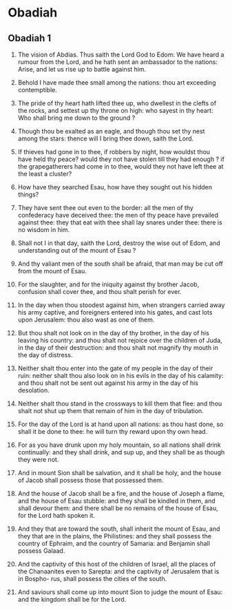 # Obadiah

## Obadiah 1

1. The vision of Abdias. Thus saith the Lord God to Edom: We have heard a rumour from the Lord, and he hath sent an ambassador to the nations: Arise, and let us rise up to battle against him.

2. Behold I have made thee small among the nations: thou art exceeding contemptible.

3. The pride of thy heart hath lifted thee up, who dwellest in the clefts of the rocks, and settest up thy throne on high: who sayest in thy heart: Who shall bring me down to the ground ?

4. Though thou be exalted as an eagle, and though thou set thy nest among the stars: thence will I bring thee down, saith the Lord.

5. If thieves had gone in to thee, if robbers by night, how wouldst thou have held thy peace? would they not have stolen till they had enough ? if the grapegatherers had come in to thee, would they not have left thee at the least a cluster?

6. How have they searched Esau, how have they sought out his hidden things?

7. They have sent thee out even to the border: all the men of thy confederacy have deceived thee: the men of thy peace have prevailed against thee: they that eat with thee shall lay snares under thee: there is no wisdom in him.

8. Shall not I in that day, saith the Lord, destroy the wise out of Edom, and understanding out of the mount of Esau ?

9. And thy valiant men of the south shall be afraid, that man may be cut off from the mount of Esau.

10. For the slaughter, and for the iniquity against thy brother Jacob, confusion shall cover thee, and thou shalt perish for ever.

11. In the day when thou stoodest against him, when strangers carried away his army captive, and foreigners entered into his gates, and cast lots upon Jerusalem: thou also wast as one of them.

12. But thou shalt not look on in the day of thy brother, in the day of his leaving his country: and thou shalt not rejoice over the children of Juda, in the day of their destruction: and thou shalt not magnify thy mouth in the day of distress.

13. Neither shalt thou enter into the gate of my people in the day of their ruin: neither shalt thou also look on in his evils in the day of his calamity: and thou shalt not be sent out against his army in the day of his desolation.

14. Neither shalt thou stand in the crossways to kill them that flee: and thou shalt not shut up them that remain of him in the day of tribulation.

15. For the day of the Lord is at hand upon all nations: as thou hast done, so shall it be done to thee: he will turn thy reward upon thy own head.

16. For as you have drunk upon my holy mountain, so all nations shall drink continually: and they shall drink, and sup up, and they shall be as though they were not.

17. And in mount Sion shall be salvation, and it shall be holy, and the house of Jacob shall possess those that possessed them.

18. And the house of Jacob shall be a fire, and the house of Joseph a flame, and the house of Esau stubble: and they shall be kindled in them, and shall devour them: and there shall be no remains of the house of Esau, for the Lord hath spoken it.

19. And they that are toward the south, shall inherit the mount of Esau, and they that are in the plains, the Philistines: and they shall possess the country of Ephraim, and the country of Samaria: and Benjamin shall possess Galaad.

20. And the captivity of this host of the children of Israel, all the places of the Chanaanites even to Sarepta: and the captivity of Jerusalem that is in Bospho- rus, shall possess the cities of the south.

21. And saviours shall come up into mount Sion to judge the mount of Esau: and the kingdom shall be for the Lord.

